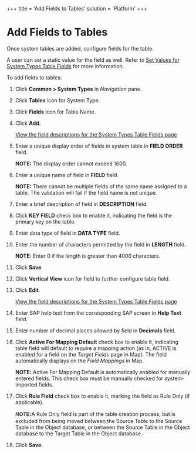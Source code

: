 +++
title = 'Add Fields to Tables'
solution = 'Platform'
+++

# Add Fields to Tables

Once system tables are added, configure fields for the table.

A user can set a static value for the field as well. Refer to [Set
Values for System Types Table
Fields](Set%20Values%20for%20System%20Types%20Table%20Fields) for
more information.

To add fields to tables:

1.  Click **Common \> System Types** in *Navigation* pane.

2.  Click **Tables** icon for System Type.

3.  Click **Fields** icon for Table Name.

4.  Click **Add.**
    
    [View the field descriptions for the System Types Table Fields
    page](../Page_Desc/System_Types_Table_Fields_H)

5.  Enter a unique display order of fields in system table in **FIELD
    ORDER** field.
    
    <span style="font-weight: bold;">NOTE:</span> The display order
    cannot exceed 1600.

6.  Enter a unique name of field in **FIELD** field.
    
    <span style="font-weight: bold;">NOTE:</span> There cannot be
    multiple fields of the same name assigned to a table. The validation
    will fail if the field name is not unique.

7.  Enter a brief description of field in **DESCRIPTION** field.

8.  Click **KEY FIELD** check box to enable it, indicating the field is
    the primary key on the table.

9.  Enter data type of field in **DATA TYPE** field.

10. Enter the number of characters permitted by the field in **LENGTH**
    field.
    
    <span style="font-weight: bold;">NOTE:</span> Enter 0 if the length
    is greater than 4000 characters.

11. Click **Save<span style="font-weight: normal;">.</span>**

12. Click **Vertical View** icon for field to further configure table
    field.

13. Click **Edit<span style="font-weight: normal;">.</span>**
    
    [View the field descriptions for the System Types Table Fields
    page](../Page_Desc/System_Types_Table_Fields_H)

14. Enter SAP help text from the corresponding SAP screen in **Help
    Text** field.

15. Enter number of decimal places allowed by field in **Decimals**
    field.

16. Click **Active For Mapping Default** check box to enable it,
    indicating table field will default to require a mapping action (as
    in, ACTIVE is enabled for a field on the
    <span style="font-style: italic;">Target Fields</span> page in Map).
    The field automatically displays on the
    <span style="font-style: italic;">Field Mappings</span> in Map.
    
    <span style="font-weight: bold;">NOTE:</span> Active For Mapping
    Default is automatically enabled for manually entered fields. This
    check box must be manually checked for system-imported fields.

17. Click <span style="font-weight: bold;">Rule Field</span> check box
    to enable it, marking the field as Rule Only (if
    applicable).
    
    <span style="color: rgb(51, 51, 51);font-family: Arial, sans-serif;line-height: 20px;orphans: auto;widows: auto;-webkit-text-stroke-width: 0px;background-color: #ffffff;display: inline !important;float: none;font-weight: bold;">NOTE:</span>A
    Rule Only field is part of the table creation process, but is
    excluded from being moved between the Source Table to the Source
    Table in the Object database, or between the Source Table in the
    Object database to the Target Table in the Object database.

18. Click **Save.**
